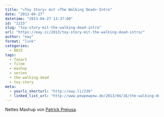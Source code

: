 ```yaml
---
title: "»Toy Story« mit »The Walking Dead«-Intro"
date: "2013-04-27"
datetime: "2013-04-27 13:37:00"
id: "1215"
slug: "toy-story-mit-the-walking-dead-intro"
url: "https://eay.cc/2013/toy-story-mit-the-walking-dead-intro/"
author: "eay"
format: "link"
categories:
  - 0815
tags:
  - fanart
  - filme
  - mashup
  - serien
  - the-walking-dead
  - toy-story
meta:
  - yourls_shorturl: "http://eay.li/239"
  - linked_list_url: "http://www.pewpewpew.de/2013/04/16/the-walking-dead-intro-x-toy-story/"
---
```


Nettes Mashup von [Patrick Prejusa](http://www.youtube.com/user/prejusapatrick).

